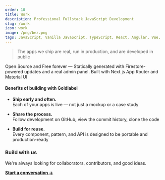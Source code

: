 ```yaml
---
order: 10
title: Work
description: Professional Fullstack JavaScript Development
slug: /work
icon: work
image: /png/bez.png
tags: JavaScript, Vanilla JavaScript, TypeScript, React, Angular, Vue, etc, Material UI, Flash, Server Side JavaScript, Node, Gatsby, NextJS, Headless CMS
---
```


> The apps we ship are real, run in production, and are developed in public

Open Source and Free forever — Statically generated with Firestore-powered updates and a real admin panel. Built with Next.js App Router and Material UI

#### Benefits of building with Goldlabel

- **Ship early and often.**  
  Each of your apps is live — not just a mockup or a case study

- **Share the process.**  
  Follow development on GitHub, view the commit history, clone the code

- **Build for reuse.**  
  Every component, pattern, and API is designed to be portable and production-ready

### Build with us

We're always looking for collaborators, contributors, and good ideas.

**[Start a conversation →](mailto:hello@goldlabel.pro)**
